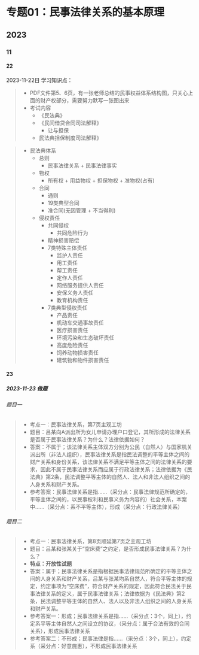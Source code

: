 # 专题01：民事法律关系的基本原理

## 2023

### 11

#### 22

2023-11-22日 学习知识点：

> - PDF文件第5、6页，有一张老师总结的民事权益体系结构图，只关心上面的财产权部分，需要努力默写一张图出来
> - 考试内容
>   - 《民法典》
>   - 《民间借贷合同司法解释》
>     - 让与担保
>   - 民法典担保制度司法解释》



> - 民法典体系
>   - 总则
>     - 民事法律关系 + 民事法律事实
>   - 物权
>     - 所有权 + 用益物权 + 担保物权 + 准物权(占有)
>   - 合同
>     - 通则
>     - 19类典型合同
>     - 准合同(无因管理 + 不当得利)
>   - 侵权责任
>     - 共同侵权
>       - 共同危险行为
>     - 精神损害赔偿
>     - 7类特殊主体责任
>       - 监护人责任
>       - 用工责任
>       - 帮工责任
>       - 定作人责任
>       - 网络服务提供人责任
>       - 安保义务人责任
>       - 教育机构责任
>     - 7类典型侵权责任
>       - 产品责任
>       - 机动车交通事故责任
>       - 医疗损害责任
>       - 环境污染和生态破坏责任
>       - 高度危险责任
>       - 饲养动物损害责任
>       - 建筑物和物件损害责任

#### 23

##### 2023-11-23 做题

###### 题目一

> - 考点一：民事法律关系，第7页主观工坊
> - 题目：吕某向A派出所为女儿申请办理户口登记，其所形成的法律关系是否属于民事法律关系？为什么？法律依据如何？
> - 答案：不属于；该法律关系主体双方分别为公民（自然人）与国家机关派出所（非法人组织），民事法律关系是指民法调整的平等主体之间的财产关系和身份关系，该法律关系不满足平等主体之间的法律关系的要求，因此不属于民事法律关系而应属于行政法律关系；法律依据为《民法典》第2条，民法调整平等主体的自然人、法人和非法人组织之间的人身关系和财产关系。
> - 参考答案：民事法律关系是指……（采分点：民事法律规范所确定的，平等主体之间的，以民事权利和民事义务为内容的）社会关系，本案中……（采分点：系不平等主体），形成（采分点：行政法律关系）

###### 题目二

> - 考点一：民事法律关系，第8页顺延第7页之主观工坊
> - 题目：吕某和张某关于“空床费”之约定，是否形成民事法律关系？为什么？
> - **特点：开放性试题**
> - 答案：属于；民事法律关系是指根据民事法律规范所确定的平等主体之间的人身关系和财产关系，吕某与张某均系自然人，符合平等主体的规定，约定事项为“空床费”，符合财产关系的规定，因此符合民法关于民事法律关系的定义，属于民事法律关系；法律依据为《民法典》第2条，民法调整平等主体的自然人、法人以及非法人组织之间的人身关系和财产关系。
> - 参考答案一：形成；民事法律关系是指……（采分点：3个，同上），约定系平等主体自然人之间设立的协议，（采分点：属于合法有效的合同关系），形成民事法律关系
> - 参考答案二：不形成；民事法律是指……（采分点：3个，同上），约定系（采分点：好意施惠），不形成民事法律关系
